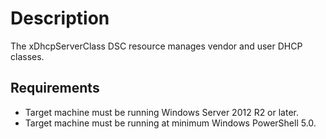 # Description

The xDhcpServerClass DSC resource manages vendor and user DHCP classes.

## Requirements

- Target machine must be running Windows Server 2012 R2 or later.
- Target machine must be running at minimum Windows PowerShell 5.0.
